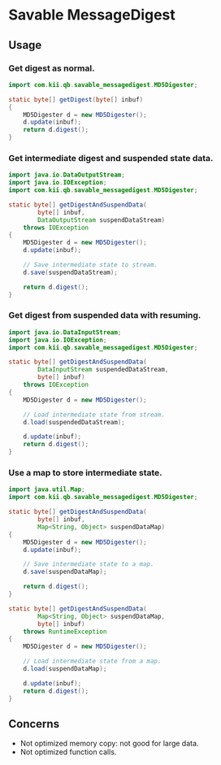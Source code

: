 # Savable MessageDigest

## Usage

### Get digest as normal.

```java
import com.kii.qb.savable_messagedigest.MD5Digester;

static byte[] getDigest(byte[] inbuf)
{
    MD5Digester d = new MD5Digester();
    d.update(inbuf);
    return d.digest();
}
```

### Get intermediate digest and suspended state data.

```java
import java.io.DataOutputStream;
import java.io.IOException;
import com.kii.qb.savable_messagedigest.MD5Digester;

static byte[] getDigestAndSuspendData(
        byte[] inbuf,
        DataOutputStream suspendDataStream)
    throws IOException
{
    MD5Digester d = new MD5Digester();
    d.update(inbuf);

    // Save intermediate state to stream.
    d.save(suspendDataStream);

    return d.digest();
}
```

### Get digest from suspended data with resuming.

```java
import java.io.DataInputStream;
import java.io.IOException;
import com.kii.qb.savable_messagedigest.MD5Digester;

static byte[] getDigestAndSuspendData(
        DataInputStream suspendedDataStream,
        byte[] inbuf)
    throws IOException
{
    MD5Digester d = new MD5Digester();

    // Load intermediate state from stream.
    d.load(suspendedDataStream);

    d.update(inbuf);
    return d.digest();
}
```

### Use a map to store intermediate state.

```java
import java.util.Map;
import com.kii.qb.savable_messagedigest.MD5Digester;

static byte[] getDigestAndSuspendData(
        byte[] inbuf,
        Map<String, Object> suspendDataMap)
{
    MD5Digester d = new MD5Digester();
    d.update(inbuf);

    // Save intermediate state to a map.
    d.save(suspendDataMap);

    return d.digest();
}

static byte[] getDigestAndSuspendData(
        Map<String, Object> suspendDataMap,
        byte[] inbuf)
    throws RuntimeException
{
    MD5Digester d = new MD5Digester();

    // Load intermediate state from a map.
    d.load(suspendDataMap);

    d.update(inbuf);
    return d.digest();
}
```

## Concerns

  * Not optimized memory copy: not good for large data.
  * Not optimized function calls.
